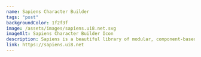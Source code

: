 ```yaml
---
name: Sapiens Character Builder
tags: "post"
backgroundColor: 1f2f3f
image: /assets/images/sapiens.ui8.net.svg
imageAlt: Sapiens Character Builder Icon
description: Sapiens is a beautiful library of modular, component-based character illustrations for Sketch and Figma.
link: https://sapiens.ui8.net
---
```

